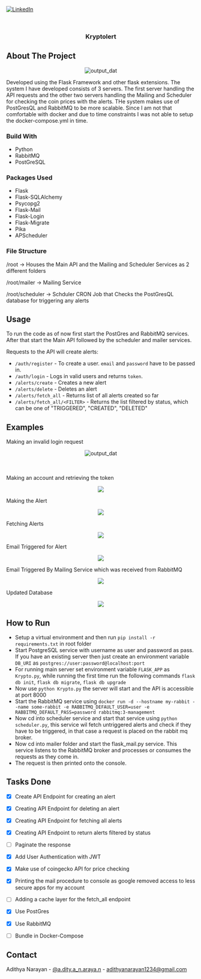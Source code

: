 <div id="top"></div>
<!--
*** Thanks for checking out the Best-README-Template. If you have a suggestion
*** that would make this better, please fork the repo and create a pull request
*** or simply open an issue with the tag "enhancement".
*** Don't forget to give the project a star!
*** Thanks again! Now go create something AMAZING! :D
-->



<!-- PROJECT SHIELDS -->
<!--
*** I'm using markdown "reference style" links for readability.
*** Reference links are enclosed in brackets [ ] instead of parentheses ( ).
*** See the bottom of this document for the declaration of the reference variables
*** for contributors-url, forks-url, etc. This is an optional, concise syntax you may use.
*** https://www.markdownguide.org/basic-syntax/#reference-style-links
-->


[![LinkedIn][linkedin-shield]][linkedin-url]



<!-- PROJECT LOGO -->
<br />
<div align="center">
 

<h3 align="center">Kryptolert</h3>
</div>

<!-- ABOUT THE PROJECT -->
## About The Project

<div align="center">
<img src="imgs/krypto.drawio.png" alt="output_dat" >
</div>


Developed using the Flask Framework and other flask extensions. The system I have developed consists of 3 servers. The first server handling the API requests and the other two servers handling the Mailing and Scheduler for checking the coin prices with the alerts. THe system makes use of PostGresQL and RabbitMQ to be more scalable. Since I am not that comfortable with docker and due to time constraints I was not able to setup the docker-compose.yml in time. 

### Build With

* Python
* RabbitMQ
* PostGreSQL

### Packages Used


* Flask
* Flask-SQLAlchemy
* Psycopg2
* Flask-Mail
* Flask-Login
* Flask-Migrate
* Pika
* APScheduler

### File Structure
/root -> Houses the Main API and the Mailing and Scheduler Services as 2 different folders 

/root/mailer -> Mailing Service 

/root/scheduler -> Schduler CRON Job that Checks the PostGresQL database for triggering any alerts 



<!-- USAGE EXAMPLES -->
## Usage

To run the code as of now first start the PostGres and RabbitMQ services. After that start the Main API followed by the scheduler and mailer services.

Requests to the API will create alerts: 
 
 * `/auth/register` - To create a user. `email` and `password` have to be passed in.
 * `/auth/login` - Logs in valid users and returns `token`.
 * `/alerts/create` - Creates a new alert
 * `/alerts/delete` - Deletes an alert
 * `/alerts/fetch_all` - Returns list of all alerts created so far
 * `/alerts/fetch_all/<FILTER>` - Returns the list filtered by status, which can be one of "TRIGGERED", "CREATED", "DELETED"
 

## Examples


 Making an invalid login request
   
 

<div align="center">
<img src="imgs/invalidlog.png" alt="output_dat" >
</div>

<br>
<br>


 Making an account and retrieving the token
   
   
<div align="center">
<img src="imgs/register.png"  >
</div>

Making the Alert
<div align="center">
<img src="imgs/createalert.png" >
</div>

Fetching Alerts
<div align="center">
<img src="imgs/fetch.png"  >
</div>

Email Triggered for Alert
<div align="center">
<img src="imgs/email Triggered by scheduler.png"  >
</div>

Email Triggered By Mailing Service which was received from RabbitMQ
<div align="center">
<img src="imgs/emailreceivedatmailer.png"  >
</div>

Updated Database
<div align="center">
<img src="imgs/updateddb.png"  >
</div>

## How to Run
- Setup a virtual environment and then run `pip install -r requirements.txt` in root folder 
- Start PostgreSQL service with username as user and password as pass. If you have an existing server then just create an environment variable `DB_URI` as  `postgres://user:password@localhost:port`
- For running main server set environment variable `FLASK_APP` as `Krypto.py`, while running the first time run the following commands `flask db init`, `flask db migrate`, `flask db upgrade`
- Now use `python Krypto.py` the server will start and the API is accessible at port 8000
- Start the RabbitMQ service using `docker run -d --hostname my-rabbit --name some-rabbit -e RABBITMQ_DEFAULT_USER=user -e RABBITMQ_DEFAULT_PASS=password rabbitmq:3-management`
- Now cd into scheduler service and start that service using `python scheduler.py`, this service wil fetch untriggered alerts and check if they have to be triggered, in that case a request is placed on the rabbit mq broker.
- Now cd into mailer folder and start the flask_mail.py service. This service listens to the RabbitMQ broker and processes or consumes the requests as they come in.
- The request is then printed onto the console.

<!-- ROADMAP -->
## Tasks Done

- [x] Create API Endpoint for creating an alert
- [x] Creating API Endpoint for deleting an alert
- [x] Creating API Endpoint for fetching all alerts
- [x] Creating API Endpoint to return alerts filtered by status
- [ ] Paginate the response
- [x] Add User Authentication with JWT
- [x] Make use of coingecko API for price checking
- [x] Printing the mail procedure to console as google removed access to less secure apps for my account
- [ ] Adding a cache layer for the fetch_all endpoint
- [x] Use PostGres
- [x] Use RabbitMQ
- [ ] Bundle in Docker-Compose





## Contact

Adithya Narayan - [@a.dity.a_n.araya.n](https://www.instagram.com/a.dity.a_n.araya.n/?hl=en) - adithyanarayan1234@gmail.com





[linkedin-shield]: https://img.shields.io/badge/-LinkedIn-black.svg?style=for-the-badge&logo=linkedin&colorB=555
[linkedin-url]: https://www.linkedin.com/in/adithya-narayan-3747081a3/
[product-screenshot]: images/screenshot.png

